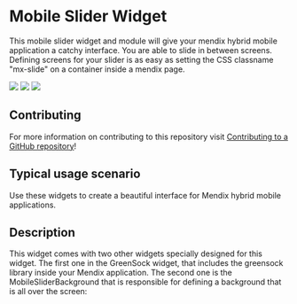 # Mobile Slider Widget 

This mobile slider widget and module will give your mendix hybrid mobile application a catchy interface.
You are able to slide in between screens.
Defining screens for your slider is as easy as setting the CSS classname "mx-slide" on a container inside a mendix page.

![](https://github.com/mendix/MobileSlider/blob/master/assets/slide1b.png)
![](https://github.com/mendix/MobileSlider/blob/master/assets/slide2b.png)
![](https://github.com/mendix/MobileSlider/blob/master/assets/slide3b.png)

## Contributing

For more information on contributing to this repository visit [Contributing to a GitHub repository](https://world.mendix.com/display/howto50/Contributing+to+a+GitHub+repository)!

## Typical usage scenario

Use these widgets to create a beautiful interface for Mendix hybrid mobile applications.
 
## Description

This widget comes with two other widgets specially designed for this widget.
The first one in the GreenSock widget, that includes the greensock library inside your Mendix application.
The second one is the MobileSliderBackground that is responsible for defining a background that is all over the screen:


